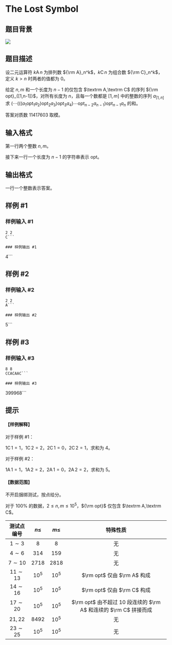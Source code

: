 # The Lost Symbol

## 题目背景

![](https://cdn.luogu.com.cn/upload/image_hosting/g4ofcg40.png)

## 题目描述

设二元运算符 $k\operatorname A n$ 为排列数 ${\rm A}_n^k$，$k \operatorname C n$ 为组合数 ${\rm C}_n^k$，定义 $k>n$ 时两者的值都为 $0$。

给定 $n,m$ 和一个长度为 $n-1$ 的仅包含 $\textrm A,\textrm C$ 的序列 ${\rm opt}_{[1,n-1]}$，对所有长度为 $n$，且每一个数都是 $[1,m]$ 中的整数的序列 $a_{[1,n]}$ 求 $(\cdots(((a_1\operatorname{opt}_1 a_2)\operatorname{opt}_2 a_3)\operatorname{opt}_3 a_4)\cdots\operatorname{opt}_{n-2}a_{n-1})\operatorname{opt}_{n-1}a_n$ 的和。

答案对质数 $11417603$ 取模。

## 输入格式

第一行两个整数 $n,m$。

接下来一行一个长度为 $n-1$ 的字符串表示 $\text{opt}$。

## 输出格式

一行一个整数表示答案。

## 样例 #1

### 样例输入 #1
```
2 2
C```

### 样例输出 #1

```
4```

## 样例 #2

### 样例输入 #2
```
2 2
A```

### 样例输出 #2

```
5```

## 样例 #3

### 样例输入 #3
```
8 8
CCACAAC```

### 样例输出 #3

```
399968```

## 提示

#### 【样例解释】
对于样例 #1：

$1\operatorname C 1=1$，$1\operatorname C 2=2$，$2\operatorname C 1=0$，$2\operatorname C 2=1$，求和为 $4$。

对于样例 #2：

$1\operatorname A 1=1$，$1\operatorname A 2=2$，$2\operatorname A 1=0$，$2\operatorname A 2=2$，求和为 $5$。

#### 【数据范围】

不开启捆绑测试，按点给分。

对于 $100\%$ 的数据，$2\leq n,m\leq 10^5$，${\rm opt}$ 仅包含 $\textrm A,\textrm C$。

| 测试点编号 | $n\leq$ | $m\leq$ | 特殊性质 |
| :----------: | :----------: | :----------: | :----------: |
| $1\sim3$ | $8$ | $8$ | 无 | 
| $4\sim6$ | $314$ | $159$ | 无 | 
| $7\sim10$ | $2718$ | $2818$ | 无 | 
| $11\sim13$ | $10^5$ | $10^5$ | $\rm opt$ 仅由 $\rm A$ 构成 |
| $14\sim16$ | $10^5$ | $10^5$ | $\rm opt$ 仅由 $\rm C$ 构成 |
| $17\sim20$ | $10^5$ | $10^5$ | $\rm opt$ 由不超过 $10$ 段连续的 $\rm A$ 和连续的 $\rm C$ 拼接而成 |
| $21,22$ | $8492$ | $10^5$ | 无 |
| $23\sim25$ | $10^5$ | $10^5$ | 无 |
